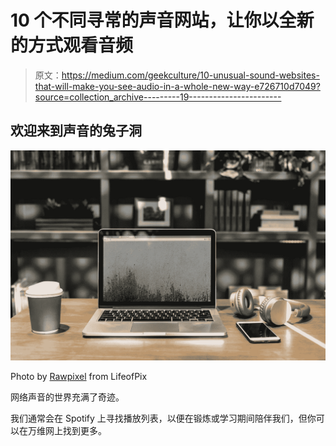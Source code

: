 # 10 个不同寻常的声音网站，让你以全新的方式观看音频

> 原文：<https://medium.com/geekculture/10-unusual-sound-websites-that-will-make-you-see-audio-in-a-whole-new-way-e726710d7049?source=collection_archive---------19----------------------->

## 欢迎来到声音的兔子洞

![](img/b5610c2384a409de0b95160da19bf5d8.png)

Photo by [Rawpixel](https://www.lifeofpix.com/photo/laptop-coworking-space/) from LifeofPix

网络声音的世界充满了奇迹。

我们通常会在 Spotify 上寻找播放列表，以便在锻炼或学习期间陪伴我们，但你可以在万维网上找到更多。